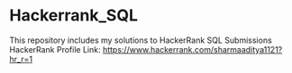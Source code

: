 # Hackerrank_SQL
This repository includes my solutions to HackerRank SQL Submissions
HackerRank Profile Link: https://www.hackerrank.com/sharmaaditya1121?hr_r=1 
